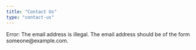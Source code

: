```yaml
---
title: "Contact Us"
type: "contact-us"
---
```

<p class='error'> Error: The email address is illegal. The email address should be of the form someone@example.com.</p>

